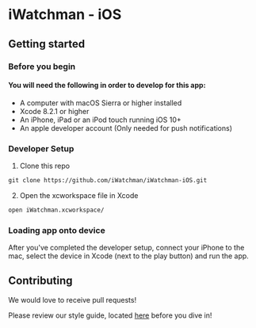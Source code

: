 iWatchman - iOS
================

## Getting started

### Before you begin

#### You will need the following in order to develop for this app:
* A computer with macOS Sierra or higher installed
* Xcode 8.2.1 or higher
* An iPhone, iPad or an iPod touch running iOS 10+
* An apple developer account (Only needed for push notifications)

### Developer Setup
1. Clone this repo

```markdown
git clone https://github.com/iWatchman/iWatchman-iOS.git
```

2. Open the xcworkspace file in Xcode

```markdown
open iWatchman.xcworkspace/
```

### Loading app onto device

After you've completed the developer setup, connect your iPhone to the mac, 
select the device in Xcode (next to the play button) and run the app.

## Contributing

We would love to receive pull requests!

Please review our style guide, located [here](https://github.com/iWatchman/style-guide)
before you dive in! 
